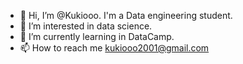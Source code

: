 - 👋 Hi, I’m @Kukiooo. I'm a Data engineering student.
- 👀 I’m interested in data science.
- 🌱 I’m currently learning in DataCamp.
- 📫 How to reach me kukiooo2001@gmail.com

<!---
Kukiooo/Kukiooo is a ✨ special ✨ repository because its `README.md` (this file) appears on your GitHub profile.
You can click the Preview link to take a look at your changes.
--->
